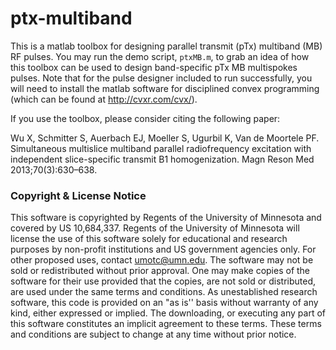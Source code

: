 # ptx-multiband
This is a matlab toolbox for designing parallel transmit (pTx) multiband (MB) RF pulses.
You may run the demo script, `ptxMB.m`, to grab an idea of how this toolbox can be used to design band-specific pTx MB multispokes pulses. 
Note that for the pulse designer included to run successfully, you will need to install the matlab software for disciplined convex programming (which can be found at http://cvxr.com/cvx/).

If you use the toolbox, please consider citing the following paper:

Wu X, Schmitter S, Auerbach EJ, Moeller S, Ugurbil K, Van de Moortele PF. Simultaneous multislice multiband parallel radiofrequency excitation with independent slice-specific transmit B1 homogenization. Magn Reson Med 2013;70(3):630–638.

### Copyright & License Notice
This software is copyrighted by Regents of the University of Minnesota and covered by US 10,684,337. Regents of the University of Minnesota will license the use of this software solely for educational and research purposes by non-profit institutions and US government agencies only. For other proposed uses, contact umotc@umn.edu. The software may not be sold or redistributed without prior approval. One may make copies of the software for their use provided that the copies, are not sold or distributed, are used under the same terms and conditions. As unestablished research software, this code is provided on an "as is'' basis without warranty of any kind, either expressed or implied. The downloading, or executing any part of this software constitutes an implicit agreement to these terms. These terms and conditions are subject to change at any time without prior notice.
